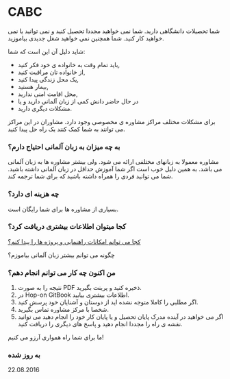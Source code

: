 CABC
===

شما تحصیلات دانشگاهی دارید. شما نمی خواهید مجددا تحصیل کنید و نمی توانید یا نمی خواهید کار کنید. شما همچنین نمی خواهید شغل جدیدی بیاموزید.

شاید دلیل آن این است که شما:

- باید تمام وقت به خانواده ی خود فکر کنید,
- از خانواده تان مراقبت کنید,
- یک محل زندگی پیدا کنید,
- بیمار هستید,
- محل اقامت امنی ندارید,
- در حال حاضر دانش کمی از زبان آلمانی دارید و یا
- مشکلات دیگری دارید.

برای مشکلات مختلف مراکز مشاوره ی مخصوصی وجود دارد. مشاوران در این مراکز می توانند به شما کمک کنند یک راه حل پیدا کنید.

### به چه میزان به زبان آلمانی احتیاج دارم؟

مشاوره معمولا به زبانهای مختلفی ارائه می شود. ولی بیشتر مشاوره ها به زبان آلمانی می باشد. به همین دلیل خوب است اگر شما آموزش حداقل در زبان آلمانی داشته باشید. شما می توانید فردی را همراه داشته باشید که برای شما ترجمه کند.

### چه هزینه ای دارد؟

بسیاری از مشاوره ها برای شما رایگان است.

### کجا میتوان اطلاعات بیشتری دریافت کرد؟

[کجا می توانم امکانات راهنمایی و پروژه ها را پیدا کنم؟](#beratung)

چگونه می توانم بیشتر زبان آلمانی بیاموزم؟

### من اکنون چه کار می توانم انجام دهم؟

  1. نتیجه را به صورت PDF ذخیره کنید و پرینت بگیرید.
  2. در Hop-on GitBook اطلاعات بیشتری بیابید.
  3. اگر مطلبی را کاملا متوجه نشده اید از دوستان و آشنایان خود پرسش کنید.
  4. شخصا با مرکز مشاوره تماس بگیرید.
  5. اگر می خواهید در آینده مدرک پایان تحصیل و یا پایان کار خود را انجام دهید می توانید نقشه ی راه را مجددا انجام دهید و پاسخ های دیگری را دریافت کنید.

ما برای شما راه همواری آرزو می کنیم!

### به روز شده

22.08.2016
